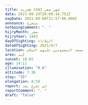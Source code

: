 ```yaml
---
title: شهر صفر 1443 هجرية
date: 2021-08-24T20:09:34.752Z
expDate: 2021-09-08T21:57:00.000Z
announce: ستخرج
notGoingComment: ". "
hijryMonth: صفر
hijryYear: 1443
dayOfSighting: الثلاثاء
dateOfSighting: 2021/9/7
location: مسجد المعصومين عليهم السلام
area: كبد
sunset: 18:02
age: 14:11
illumination: "0.6"
altitude: 7:36
stay: "35"
elongation: 8:59
report: لم تخرج بعد
reportComment: ". "
draft: "false"
---
```

